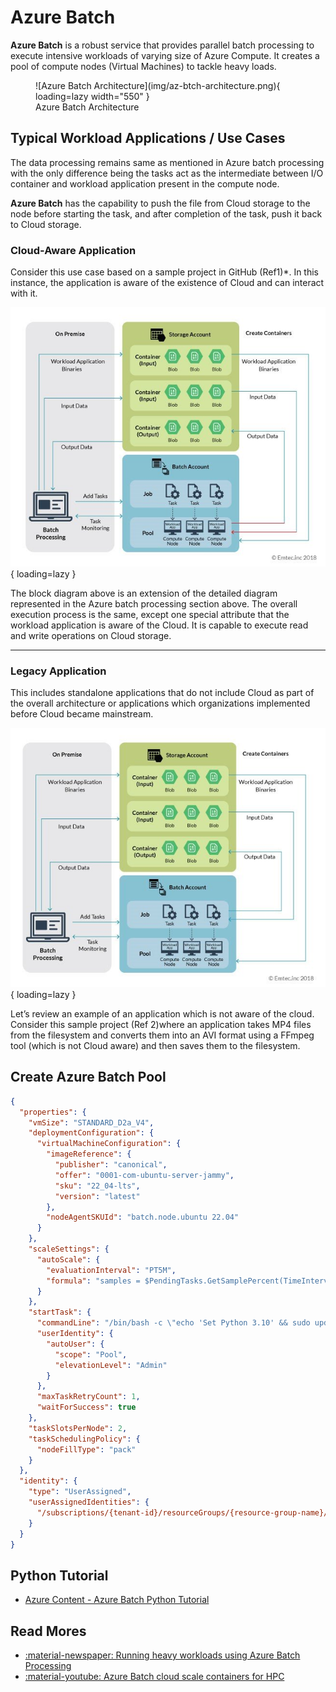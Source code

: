 # Azure Batch

**Azure Batch** is a robust service that provides parallel batch processing to
execute intensive workloads of varying size of Azure Compute.
It creates a pool of compute nodes (Virtual Machines) to tackle heavy loads.

<figure markdown="span">
  ![Azure Batch Architecture](img/az-btch-architecture.png){ loading=lazy width="550" }
  <figcaption>Azure Batch Architecture</figcaption>
</figure>

## Typical Workload Applications / Use Cases

The data processing remains same as mentioned in Azure batch processing with
the only difference being the tasks act as the intermediate between I/O container
and workload application present in the compute node.

**Azure Batch** has the capability to push the file from Cloud storage to the node
before starting the task, and after completion of the task, push it back to
Cloud storage.

### Cloud-Aware Application

Consider this use case based on a sample project in GitHub (Ref1)*.
In this instance, the application is aware of the existence of Cloud and
can interact with it.

![Cloud-aware application](img/az-btch-cloud-aware-application.png){ loading=lazy }

The block diagram above is an extension of the detailed diagram represented
in the Azure batch processing section above.
The overall execution process is the same, except one special attribute that
the workload application is aware of the Cloud. It is capable to execute
read and write operations on Cloud storage.

---

### Legacy Application

This includes standalone applications that do not include Cloud as part of
the overall architecture or applications which organizations implemented
before Cloud became mainstream.

![Legacy application](img/az-btch-legacy-application.png){ loading=lazy }

Let’s review an example of an application which is not aware of the cloud.
Consider this sample project (Ref 2)where an application takes MP4 files from
the filesystem and converts them into an AVI format using a FFmpeg tool
(which is not Cloud aware) and then saves them to the filesystem.

## Create Azure Batch Pool

```json
{
  "properties": {
    "vmSize": "STANDARD_D2a_V4",
    "deploymentConfiguration": {
      "virtualMachineConfiguration": {
        "imageReference": {
          "publisher": "canonical",
          "offer": "0001-com-ubuntu-server-jammy",
          "sku": "22_04-lts",
          "version": "latest"
        },
        "nodeAgentSKUId": "batch.node.ubuntu 22.04"
      }
    },
    "scaleSettings": {
      "autoScale": {
        "evaluationInterval": "PT5M",
        "formula": "samples = $PendingTasks.GetSamplePercent(TimeInterval_Minute * 5);\r\ncappedPoolSize = 1;\r\nAvgActiveTask = samples< 70 ? max(0,$ActiveTasks.GetSample(1)) : avg($ActiveTasks.GetSample(1 * TimeInterval_Minute, 2 * TimeInterval_Minute));\r\nAvgRunningTask = samples< 70 ? max(0,$RunningTasks.GetSample(1)) : avg($RunningTasks.GetSample(1 * TimeInterval_Minute, 10 * TimeInterval_Minute));\r\n$TargetDedicatedNodes = 0;\r\nActiveTask = AvgActiveTask > 0 ? 1 : 0;\r\nRunningTask = AvgRunningTask > 0 ? 1 : 0;\r\n$TargetLowPriorityNodes = min(cappedPoolSize,max(ActiveTask,RunningTask));\r\n// Set node deallocation mode - keep nodes active only until tasks finish\r\n$NodeDeallocationOption = taskcompletion;"
      }
    },
    "startTask": {
      "commandLine": "/bin/bash -c \"echo 'Set Python 3.10' && sudo update-alternatives --set python3 /usr/bin/python3.10 || echo 'Skipped: Set Python 3.10' && echo '########## Add PPA Repository ##########' && sudo apt update && sudo add-apt-repository ppa:deadsnakes/ppa || echo 'Skipped: Add Repository' && echo '########## Install Python V3.8 ##########' && sudo apt -y install python3.8 || echo 'Skipped: Install Python 3.8' && sudo apt -y install python3.8-dev && sudo update-alternatives --install /usr/bin/python3 python3 /usr/bin/python3.8 2 && sudo update-alternatives --install /usr/bin/python3 python3 /usr/bin/python3.10 1 && sudo update-alternatives --set python3 /usr/bin/python3.8 && python3 --version && sudo apt -y install python3-pip && sudo apt -y install python3.8-distutils && python3 -m pip install --upgrade pip && echo '########## Setting Others Configuration ##########' && sudo curl https://packages.microsoft.com/keys/microsoft.asc | apt-key add - && sudo curl https://packages.microsoft.com/config/ubuntu/22.04/prod.list > /etc/apt/sources.list.d/mssql-release.list && sudo ACCEPT_EULA=Y apt install -y msodbcsql17 && sudo ACCEPT_EULA=Y apt install -y mssql-tools && echo 'export PATH=\\\"$PATH:/opt/mssql-tools/bin\\\"' >> ~/.bashrc && source ~/.bashrc && sudo apt -y install unixodbc-dev && echo '########## Start Install Python Library ##########' && pip3 install azure-core==1.17.0 && pip3 install azure-storage-blob==12.8.1 && pip3 install networkx==2.5 && pip3 install numpy==1.19.5 && pip3 install pandas==1.1.3 && pip3 install pyarrow==1.0.1 && pip3 install pyodbc==4.0.35 && pip3 install pythainlp==2.3.0 && pip3 install rapidfuzz==1.3.3 && pip3 install scikit-learn==0.24.1 && pip3 install scipy==1.6.0 && pip3 install torch==1.7.1 && pip3 install tqdm==4.58.0 && pip3 install azure-keyvault-secrets==4.3.0 && pip3 install azure-identity==1.6.1 && pip3 install cffi==1.14.6 && pip install azure-storage-file-datalake==12.4.0 && pip install duckdb==0.2.9 && pip install Office365-REST-Python-Client==2.3.8 && pip install openpyxl==3.0.9 && pip install xlsxwriter && pip install xlrd==1.2.0 && pip install pytz==2021.1\"",
      "userIdentity": {
        "autoUser": {
          "scope": "Pool",
          "elevationLevel": "Admin"
        }
      },
      "maxTaskRetryCount": 1,
      "waitForSuccess": true
    },
    "taskSlotsPerNode": 2,
    "taskSchedulingPolicy": {
      "nodeFillType": "pack"
    }
  },
  "identity": {
    "type": "UserAssigned",
    "userAssignedIdentities": {
      "/subscriptions/{tenant-id}/resourceGroups/{resource-group-name}/providers/Microsoft.ManagedIdentity/userAssignedIdentities/{managed-id-name}": {}
    }
  }
}
```

## Python Tutorial

- [Azure Content - Azure Batch Python Tutorial](https://github.com/uglide/azure-content/blob/master/articles/batch/batch-python-tutorial.md)

## Read Mores

- [:material-newspaper: Running heavy workloads using Azure Batch Processing](https://www.bridgenext.com/blog/running-heavy-workloads-using-azure-batch-processing/)
- [:material-youtube: Azure Batch cloud scale containers for HPC](https://www.youtube.com/watch?v=r5jxlwJQEPc)
